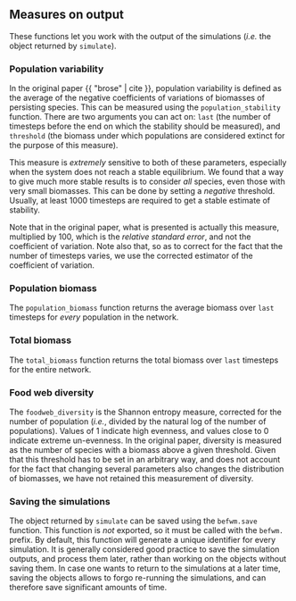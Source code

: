 ## Measures on output

These functions let you work with the output of the simulations (*i.e.*
the object returned by `simulate`).

### Population variability

In the original paper {{ "brose" | cite }}, population variability is defined
as the average of the negative coefficients of variations of biomasses of
persisting species. This can be measured using the `population_stability`
function. There are two arguments you can act on: `last` (the number of
timesteps before the end on which the stability should be measured), and
`threshold` (the biomass under which populations are considered extinct for
the purpose of this measure).

This measure is *extremely* sensitive to both of these parameters, especially
when the system does not reach a stable equilibrium. We found that a
way to give much more stable results is to consider *all* species, even
those with very small biomasses. This can be done by setting a *negative*
threshold. Usually, at least 1000 timesteps are required to get a stable
estimate of stability.

Note that in the original paper, what is presented is actually this measure,
multiplied by 100, which is the *relative standard error*, and not the
coefficient of variation. Note also that, so as to correct for the fact
that the number of timesteps varies, we use the corrected estimator of the
coefficient of variation.

### Population biomass

The `population_biomass` function returns the average biomass over `last`
timesteps for *every* population in the network.

### Total biomass

The `total_biomass` function returns the total biomass over `last`
timesteps for the entire network.

### Food web diversity

The `foodweb_diversity` is the Shannon entropy measure, corrected for the
number of population (*i.e.*, divided by the natural log of the number of
populations). Values of 1 indicate high evenness, and values close to 0
indicate extreme un-evenness. In the original paper, diversity is measured
as the number of species with a biomass above a given threshold. Given that
this threshold has to be set in an arbitrary way, and does not account for
the fact that changing several parameters also changes the distribution of
biomasses, we have not retained this measurement of diversity.

### Saving the simulations

The object returned by `simulate` can be saved using the `befwm.save`
function. This function is *not* exported, so it must be called with the
`befwm.` prefix. By default, this function will generate a unique identifier
for every simulation. It is generally considered good practice to save the
simulation outputs, and process them later, rather than working on the objects
without saving them. In case one wants to return to the simulations at a
later time, saving the objects allows to forgo re-running the simulations,
and can therefore save significant amounts of time.
